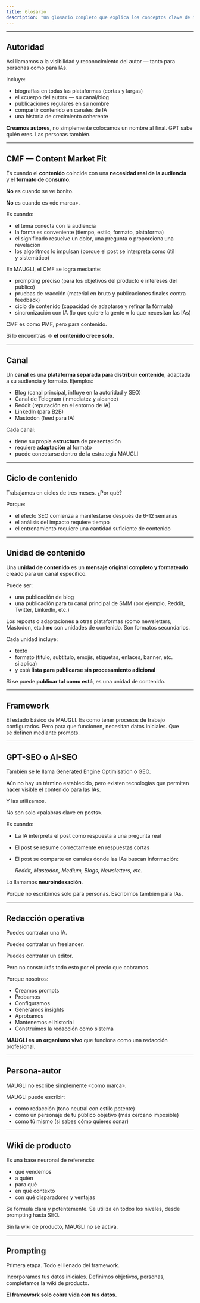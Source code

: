 ```yaml
---
title: Glosario
description: "Un glosario completo que explica los conceptos clave de marketing de contenidos de MAUGLI, incluyendo Autoridad, Content Market Fit, canales, ciclos de contenido, optimización AI-SEO y procesos editoriales operativos."
---
```

---

## **Autoridad**

Así llamamos a la visibilidad y reconocimiento del autor — tanto para personas como para IAs.

Incluye:

- biografías en todas las plataformas (cortas y largas)
- el «cuerpo del autor» — su canal/blog
- publicaciones regulares en su nombre
- compartir contenido en canales de IA
- una historia de crecimiento coherente

**Creamos autores**, no simplemente colocamos un nombre al final. GPT sabe quién eres. Las personas también.

---

## **CMF — Content Market Fit**

Es cuando el **contenido** coincide con una **necesidad real de la audiencia** y el **formato de consumo**.

**No** es cuando se ve bonito.

**No** es cuando es «de marca».

Es cuando:

- el tema conecta con la audiencia
- la forma es conveniente (tiempo, estilo, formato, plataforma)
- el significado resuelve un dolor, una pregunta o proporciona una revelación
- los algoritmos lo impulsan (porque el post se interpreta como útil y sistemático)

En MAUGLI, el CMF se logra mediante:

- prompting preciso (para los objetivos del producto e intereses del público)
- pruebas de reacción (material en bruto y publicaciones finales contra feedback)
- ciclo de contenido (capacidad de adaptarse y refinar la fórmula)
- sincronización con IA (lo que quiere la gente ≈ lo que necesitan las IAs)

CMF es como PMF, pero para contenido.

Si lo encuentras → **el contenido crece solo**.

---

## **Canal**

Un **canal** es una **plataforma separada para distribuir contenido**, adaptada a su audiencia y formato. Ejemplos:

- Blog (canal principal, influye en la autoridad y SEO)
- Canal de Telegram (inmediatez y alcance)
- Reddit (reputación en el entorno de IA)
- LinkedIn (para B2B)
- Mastodon (feed para IA)

Cada canal:

- tiene su propia **estructura** de presentación
- requiere **adaptación** al formato
- puede conectarse dentro de la estrategia MAUGLI

---

## **Ciclo de contenido**

Trabajamos en ciclos de tres meses. ¿Por qué?

Porque:

- el efecto SEO comienza a manifestarse después de 6-12 semanas
- el análisis del impacto requiere tiempo
- el entrenamiento requiere una cantidad suficiente de contenido

---

## **Unidad de contenido**

Una **unidad de contenido** es un **mensaje original completo y formateado** creado para un canal específico.

Puede ser:

- una publicación de blog
- una publicación para tu canal principal de SMM (por ejemplo, Reddit, Twitter, LinkedIn, etc.)

Los reposts o adaptaciones a otras plataformas (como newsletters, Mastodon, etc.) **no** son unidades de contenido. Son formatos secundarios.

Cada unidad incluye:

- texto
- formato (título, subtítulo, emojis, etiquetas, enlaces, banner, etc. si aplica)
- y está **lista para publicarse sin procesamiento adicional**

Si se puede **publicar tal como está**, es una unidad de contenido.

---

## **Framework**

El estado básico de MAUGLI. Es como tener procesos de trabajo configurados. Pero para que funcionen, necesitan datos iniciales. Que se definen mediante prompts.

---

## **GPT-SEO o AI-SEO**

También se le llama Generated Engine Optimisation o GEO.

Aún no hay un término establecido, pero existen tecnologías que permiten hacer visible el contenido para las IAs.

Y las utilizamos.

No son solo «palabras clave en posts».

Es cuando:

- La IA interpreta el post como respuesta a una pregunta real
- El post se resume correctamente en respuestas cortas
- El post se comparte en canales donde las IAs buscan información:

    *Reddit, Mastodon, Medium, Blogs, Newsletters, etc.*

Lo llamamos **neuroindexación**.

Porque no escribimos solo para personas. Escribimos también para IAs.

---

## **Redacción operativa**

Puedes contratar una IA.

Puedes contratar un freelancer.

Puedes contratar un editor.

Pero no construirás todo esto por el precio que cobramos.

Porque nosotros:

- Creamos prompts
- Probamos
- Configuramos
- Generamos insights
- Aprobamos
- Mantenemos el historial
- Construimos la redacción como sistema

**MAUGLI es un organismo vivo** que funciona como una redacción profesional.

---

## **Persona-autor**

MAUGLI no escribe simplemente «como marca».

MAUGLI puede escribir:

- como redacción (tono neutral con estilo potente)
- como un personaje de tu público objetivo (más cercano imposible)
- como tú mismo (si sabes cómo quieres sonar)

---

## **Wiki de producto**

Es una base neuronal de referencia:

- qué vendemos
- a quién
- para qué
- en qué contexto
- con qué disparadores y ventajas

Se formula clara y potentemente. Se utiliza en todos los niveles, desde prompting hasta SEO.

Sin la wiki de producto, MAUGLI no se activa.

---

## **Prompting**

Primera etapa. Todo el llenado del framework.

Incorporamos tus datos iniciales. Definimos objetivos, personas, completamos la wiki de producto.

**El framework solo cobra vida con tus datos.**
